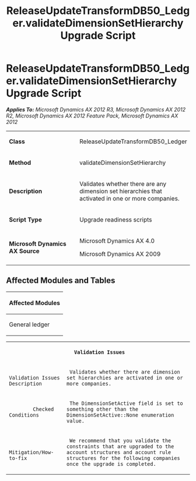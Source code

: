﻿---
title: ReleaseUpdateTransformDB50_Ledger.validateDimensionSetHierarchy Upgrade Script
TOCTitle: ReleaseUpdateTransformDB50_Ledger.validateDimensionSetHierarchy Upgrade Script
ms:assetid: 4fa48a34-35e4-e051-2c3f-891956774d96
ms:mtpsurl: https://msdn.microsoft.com/en-us/library/JJ685507(v=AX.60)
ms:contentKeyID: 49708211
ms.date: 05/18/2015
mtps_version: v=AX.60
---

# ReleaseUpdateTransformDB50\_Ledger.validateDimensionSetHierarchy Upgrade Script 


_**Applies To:** Microsoft Dynamics AX 2012 R3, Microsoft Dynamics AX 2012 R2, Microsoft Dynamics AX 2012 Feature Pack, Microsoft Dynamics AX 2012_

<table>
<colgroup>
<col style="width: 50%" />
<col style="width: 50%" />
</colgroup>
<tbody>
<tr class="odd">
<td><p><strong>Class</strong></p></td>
<td><p>ReleaseUpdateTransformDB50_Ledger</p></td>
</tr>
<tr class="even">
<td><p><strong>Method</strong></p></td>
<td><p>validateDimensionSetHierarchy</p></td>
</tr>
<tr class="odd">
<td><p><strong>Description</strong></p></td>
<td><p>Validates whether there are any dimension set hierarchies that activated in one or more companies.</p></td>
</tr>
<tr class="even">
<td><p><strong>Script Type</strong></p></td>
<td><p>Upgrade readiness scripts</p></td>
</tr>
<tr class="odd">
<td><p><strong>Microsoft Dynamics AX Source</strong></p></td>
<td><p>Microsoft Dynamics AX 4.0</p>
<p>Microsoft Dynamics AX 2009</p></td>
</tr>
</tbody>
</table>


## Affected Modules and Tables

<table>
<colgroup>
<col style="width: 100%" />
</colgroup>
<thead>
<tr class="header">
<th><p>Affected Modules</p></th>
</tr>
</thead>
<tbody>
<tr class="odd">
<td><p>General ledger</p></td>
</tr>
</tbody>
</table>


<table xmlns="http://www.w3.org/1999/xhtml">
              <tr><th colspan="2">
		
   <p>
   
	 Validation Issues
  </p>
  </th></tr>
              <tr><td>
		
   <p>
   
	 
            Validation Issues Description
          
  </p>
  </td><td>
		
   <p>
   
	 Validates whether there are dimension set hierarchies are activated in one or more companies.
  </p>
  </td></tr>
              <tr><td>
		
   <p>
   
	 
            Checked Conditions
          
  </p>
  </td><td>
		
   <p>
   
	 The DimensionSetActive field is set to something other than the DimensionSetActive::None enumeration value.
  </p>
  </td></tr>
              <tr><td>
		
   <p>
   
	 
            Mitigation/How-to-fix
          
  </p>
  </td><td>
		
   <p>
   
	 We recommend that you validate the constraints that are upgraded to the account structures and account rule structures for the following companies once the upgrade is completed.
  </p>
  </td></tr>
            </table>

  


